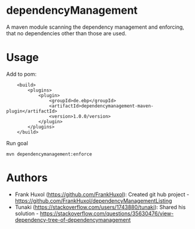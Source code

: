 # dependencyManagement
A maven module scanning the dependency management and enforcing, that no dependencies other than those are used.

# Usage

Add to pom:
```
	<build>
		<plugins>
			<plugin>
			    <groupId>de.ebp</groupId>
			    <artifactId>dependencymanagement-maven-plugin</artifactId>
			    <version>1.0.0/version>
			</plugin>
		</plugins>
	</build>
```

Run goal
```
mvn dependencymanagement:enforce
```


# Authors
* Frank Huxol (https://github.com/FrankHuxol): Created git hub project - https://github.com/FrankHuxol/dependencyManagementListing
* Tunaki (https://stackoverflow.com/users/1743880/tunaki): Shared his solution - https://stackoverflow.com/questions/35630476/view-dependency-tree-of-dependencymanagement

